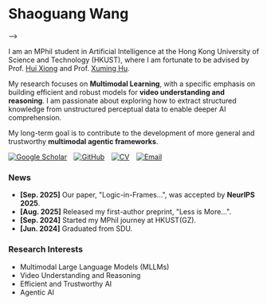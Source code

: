 <!-- 

[![senli1073](https://img.shields.io/badge/senli1073-github-blue?logo=github)](https://github.com/senli1073)

He is currently a Fellow in the Department of Earth and Planetary Sciences (EPS) at Harvard University.

#### Contact

Email: senli[at]fas.harvard.edu

#### Education
M.E., Computer Science and Technology, China University of Mining and Technology, 2022—2025.\
B.E., Data Science and Big Data Technology, China University of Mining and Technology, 2018—2022.

#### Research Interests
Deep Learning, Artificial Intelligence Seismology, Mine Microseismic.
 -->

<!-- # Shaoguang Wang

<p align="center" class="social-badges">
  <a href="https://scholar.google.com/citations?hl=en&user=WBhTMFAAAAAJ"><img alt="Google Scholar" src="https://img.shields.io/badge/Google_Scholar-Shaoguang_WANG-4285F4?logo=google-scholar&style=social"></a>
  <a href="https://github.com/shaoguangwang"><img alt="GitHub" src="https://img.shields.io/badge/GitHub-shaoguangwang-181717?logo=github&style=social"></a>
</p>

I am an MPhil student in Artificial Intelligence at the Hong Kong University of Science and Technology (GuangZhou), advised by Prof. [Hui Xiong](https://scholar.google.com/citations?user=cVDF1tkAAAAJ&hl=en) and Prof. [Xuming Hu](https://xuminghu.github.io/). My current research focuses on **Multimodal Learning**, with a specific emphasis on building efficient and robust models for video understanding and reasoning.

My long-term goal and primary interest for my PhD is to develop more general **multimodal agentic frameworks** that can reason and reflect. I am actively seeking a Ph.D. position for Fall 2026 to pursue this vision.

### Contact
- **Personal Email:** shaoguangwang9[at]gmail.com
- **Institutional Email:** swang440[at]connect.hkust-gz.edu.cn

### Education
- M.Phil., Artificial Intelligence, The Hong Kong University of Science and Technology (GuangZhou), 2024—2026 (Expected).
- B.Eng., Computer Science and Technology, Shandong University, 2020—2024.

### Research Interests
- Multimodal Large Language Models (MLLMs)
- Video Understanding and Reasoning
- Trustworthy AI
- Agentic AI -->

<!-- ---
layout: default
--- -->

# Shaoguang Wang

<!-- <div style="display: flex; align-items: flex-start;">
    <div style="flex: 1; margin-right: 20px;">
        <p>
            I am an MPhil student in Artificial Intelligence at the Hong Kong University of Science and Technology (GuangZhou), where I am fortunate to be advised by Prof. <a href="https://scholar.google.com/citations?user=cVDF1tkAAAAJ&hl=en">Hui Xiong</a> and Prof. <a href="https://xuminghu.github.io/">Xuming Hu</a>.
        </p>
        <p>
            My research focuses on <strong>Multimodal Learning</strong>, with a specific emphasis on building efficient and robust models for <strong>video understanding and reasoning</strong>. I am passionate about exploring how to extract structured knowledge from unstructured perceptual data to enable deeper AI comprehension.
        </p>
        <p>
            My long-term goal is to contribute to the development of more general and trustworthy <strong>multimodal agentic frameworks</strong>. I am actively seeking a Ph.D. position for Fall 2026 to pursue this vision.
        </p>
        <p align="left" class="social-badges">
          <a href="https://scholar.google.com/citations?hl=en&user=WBhTMFAAAAAJ" style="margin-right: 10px;"><img alt="Google Scholar" src="https://img.shields.io/badge/Google_Scholar-Shaoguang_WANG-4285F4?logo=google-scholar&style=flat"></a>
          <a href="https://github.com/shaoguangwang" style="margin-right: 10px;"><img alt="GitHub" src="https://img.shields.io/badge/GitHub-shaoguangwang-181717?logo=github&style=flat"></a>
          <a href="https://drive.google.com/file/d/1XGKZsZyPMJryoMQImAz5ffUO7epkM43l/view?usp=sharing" style="margin-right: 10px;"><img alt="CV" src="https://img.shields.io/badge/CV-PDF-D14836?logo=adobe-acrobat-reader&style=flat"></a>
          <a href="mailto:shaoguangwang9@gmail.com"><img alt="Email" src="https://img.shields.io/badge/Email-shaoguangwang9-red?logo=gmail&style=flat"></a>
        </p>
    </div>
    <!-- <div style="flex: 0 0 150px;">
        <img src="/static/assets/img/profile_pic.jpg" alt="Shaoguang Wang" style="width: 150px; border-radius: 50%;">
    </div> -->
<!-- </div> --> -->

<p>
    I am an MPhil student in Artificial Intelligence at the Hong Kong University of Science and Technology (HKUST), where I am fortunate to be advised by Prof. <a href="https://scholar.google.com/citations?user=cVDF1tkAAAAJ&hl=en">Hui Xiong</a> and Prof. <a href="https://xuminghu.github.io/">Xuming Hu</a>.
</p>
<p>
    My research focuses on <strong>Multimodal Learning</strong>, with a specific emphasis on building efficient and robust models for <strong>video understanding and reasoning</strong>. I am passionate about exploring how to extract structured knowledge from unstructured perceptual data to enable deeper AI comprehension.
</p>
<p>
    My long-term goal is to contribute to the development of more general and trustworthy <strong>multimodal agentic frameworks</strong>. 
</p>
<p align="left" class="social-badges">
  <a href="https://scholar.google.com/citations?hl=en&user=WBhTMFAAAAAJ" style="margin-right: 10px;"><img alt="Google Scholar" src="https://img.shields.io/badge/Google_Scholar-Shaoguang_WANG-4285F4?logo=google-scholar&style=flat"></a>
  <a href="https://github.com/shaoguangwang" style="margin-right: 10px;"><img alt="GitHub" src="https://img.shields.io/badge/GitHub-shaoguangwang-181717?logo=github&style=flat"></a>
  <a href="https://drive.google.com/file/d/1XGKZsZyPMJryoMQImAz5ffUO7epkM43l/view?usp=sharing" style="margin-right: 10px;"><img alt="CV" src="https://img.shields.io/badge/CV-PDF-D14836?logo=adobe-acrobat-reader&style=flat"></a>
  <a href="mailto:shaoguangwang9@gmail.com"><img alt="Email" src="https://img.shields.io/badge/Email-shaoguangwang9-red?logo=gmail&style=flat"></a>
</p>

### News
- **[Sep. 2025]** Our paper, "Logic-in-Frames...", was accepted by **NeurIPS 2025**.
- **[Aug. 2025]** Released my first-author preprint, "Less is More...".
- **[Sep. 2024]** Started my MPhil journey at HKUST(GZ).
- **[Jun. 2024]** Graduated from SDU.

### Research Interests
- Multimodal Large Language Models (MLLMs)
- Video Understanding and Reasoning
- Efficient and Trustworthy AI
- Agentic AI 